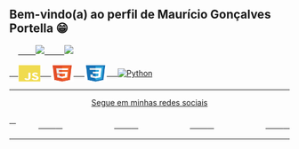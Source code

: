 ## Bem-vindo(a) ao perfil de Maurício Gonçalves Portella 😁
<link rel="stylesheet" href="https://cdnjs.cloudflare.com/ajax/libs/font-awesome/5.15.3/css/all.min.css">

<div>
    <a href="https://github.com/mauriciogoncalvesportella">
        <img height="180em"
            src="https://github-readme-stats.vercel.app/api?username=mauriciogoncalvesportella&show_icons=true&theme=tokyonight&include_all_commits=true&count_private=true" />
        <img height="180em"
            src="https://github-readme-stats.vercel.app/api/top-langs/?username=mauriciogoncalvesportella&layout=compact&langs_count=6&theme=tokyonight" />
</div>

<div style="display: inline_block"><br>
    <img align="center" alt="Js" height="30" width="40"
        src="https://raw.githubusercontent.com/devicons/devicon/master/icons/javascript/javascript-plain.svg">
    <img align="center" alt="HTML" height="30" width="40"
        src="https://raw.githubusercontent.com/devicons/devicon/master/icons/html5/html5-original.svg">
    <img align="center" alt="CSS" height="30" width="40"
        src="https://raw.githubusercontent.com/devicons/devicon/master/icons/css3/css3-original.svg">
    <img align="center" alt="Python" height="30" width="40"
        src="https://cdn.jsdelivr.net/gh/devicons/devicon/icons/python/python-original.svg">
</div>

<hr>
<p align="center">Segue em minhas redes sociais</p>

<div style="display: flex; justify-content: space-between;">
    <a href="https://www.facebook.com/seu-perfil" target="_blank">
        <i class="fab fa-facebook" style="font-size: 24px;"></i>
    </a>
    <a href="https://www.linkedin.com/in/seu-perfil" target="_blank">
        <i class="fab fa-linkedin" style="font-size: 24px;"></i>
    </a>
    <a href="https://api.whatsapp.com/send?phone=seu-numero-de-whatsapp" target="_blank">
        <i class="fab fa-whatsapp" style="font-size: 24px;"></i>
    </a>
    <a href="https://github.com/seu-usuario" target="_blank">
        <i class="fab fa-github" style="font-size: 24px;"></i>
    </a>
</div>


<hr>
